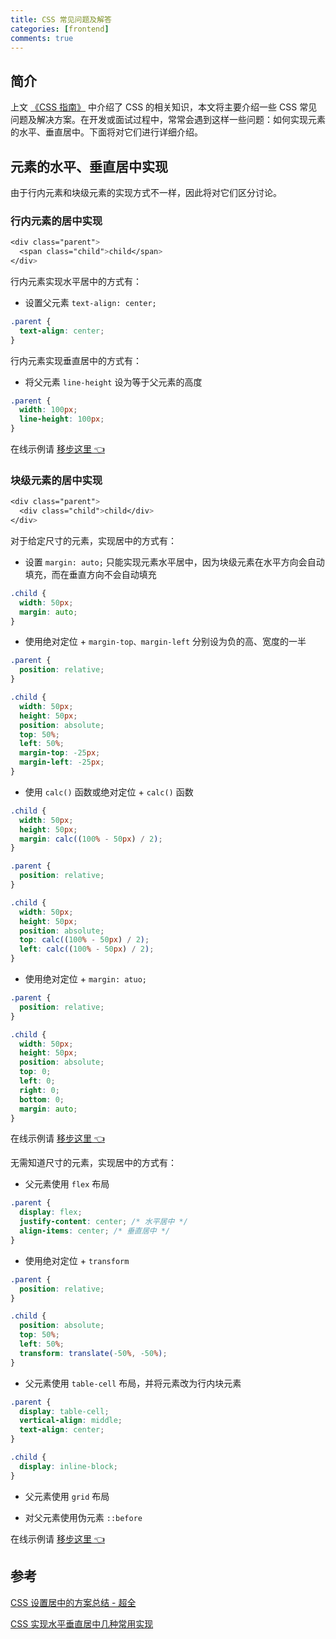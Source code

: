 ```yaml
---
title: CSS 常见问题及解答
categories: [frontend]
comments: true
---
```


## 简介

上文 [《CSS 指南》](/2021-03/css-guide) 中介绍了 CSS 的相关知识，本文将主要介绍一些 CSS 常见问题及解决方案。在开发或面试过程中，常常会遇到这样一些问题：如何实现元素的水平、垂直居中。下面将对它们进行详细介绍。

## 元素的水平、垂直居中实现

由于行内元素和块级元素的实现方式不一样，因此将对它们区分讨论。

### 行内元素的居中实现

```css
<div class="parent">
  <span class="child">child</span>
</div>
```

行内元素实现水平居中的方式有：

- 设置父元素 `text-align: center;`

```css
.parent {
  text-align: center;
}
```

行内元素实现垂直居中的方式有：

- 将父元素 `line-height` 设为等于父元素的高度

```css
.parent {
  width: 100px;
  line-height: 100px;
}
```

在线示例请 <a href="https://codepen.io/yangzheli/pen/MWJzzRq" target="_blank">移步这里 &#x1F448;</a>

### 块级元素的居中实现

```css
<div class="parent">
  <div class="child">child</div>
</div>
```

对于给定尺寸的元素，实现居中的方式有：

- 设置 `margin: auto;` 只能实现元素水平居中，因为块级元素在水平方向会自动填充，而在垂直方向不会自动填充

```css
.child {
  width: 50px;
  margin: auto;
}
```

- 使用绝对定位 + `margin-top、margin-left` 分别设为负的高、宽度的一半

```css
.parent {
  position: relative;
}

.child {
  width: 50px;
  height: 50px;
  position: absolute;
  top: 50%;
  left: 50%;
  margin-top: -25px;
  margin-left: -25px;
}
```

- 使用 `calc()` 函数或绝对定位 + `calc()` 函数

```css
.child {
  width: 50px;
  height: 50px;
  margin: calc((100% - 50px) / 2);
}
```

```css
.parent {
  position: relative;
}

.child {
  width: 50px;
  height: 50px;
  position: absolute;
  top: calc((100% - 50px) / 2);
  left: calc((100% - 50px) / 2);
}
```

- 使用绝对定位 + `margin: atuo;`

```css
.parent {
  position: relative;
}

.child {
  width: 50px;
  height: 50px;
  position: absolute;
  top: 0;
  left: 0;
  right: 0;
  bottom: 0;
  margin: auto;
}
```

在线示例请 <a href="https://codepen.io/yangzheli/pen/PoWxXOE" target="_blank">移步这里 &#x1F448;</a>

无需知道尺寸的元素，实现居中的方式有：

- 父元素使用 `flex` 布局

```css
.parent {
  display: flex;
  justify-content: center; /* 水平居中 */
  align-items: center; /* 垂直居中 */
}
```

- 使用绝对定位 + `transform`

```css
.parent {
  position: relative;
}

.child {
  position: absolute;
  top: 50%;
  left: 50%;
  transform: translate(-50%, -50%);
}
```

- 父元素使用 `table-cell` 布局，并将元素改为行内块元素

```css
.parent {
  display: table-cell;
  vertical-align: middle;
  text-align: center;
}

.child {
  display: inline-block;
}
```

- 父元素使用 `grid` 布局

- 对父元素使用伪元素 `::before`

在线示例请 <a href="https://codepen.io/yangzheli/pen/ExZOrov" target="_blank">移步这里 &#x1F448;</a>

## 参考

[CSS 设置居中的方案总结 - 超全](https://juejin.cn/post/6844903560879013901#heading-2)

[CSS 实现水平垂直居中几种常用实现](https://blog.csdn.net/QiuHaoqian/article/details/106683026)
